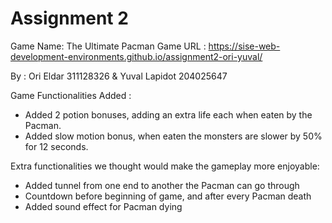 # Assignment 2
 
Game Name: The Ultimate Pacman
Game URL : https://sise-web-development-environments.github.io/assignment2-ori-yuval/

By :  Ori Eldar 311128326 & Yuval Lapidot  204025647

Game Functionalities Added :
-	 Added 2 potion bonuses, adding an extra life each when eaten by the Pacman.
-	 Added slow motion bonus, when eaten the monsters are slower by 50% for 12 seconds.


Extra functionalities we thought would make the gameplay more enjoyable:
-	Added tunnel from one end to another the Pacman can go through
-	Countdown before beginning of game, and after every Pacman death
-	Added sound effect for Pacman dying


